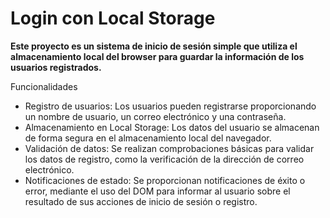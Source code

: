 # Login con Local Storage
**Este proyecto es un sistema de inicio de sesión simple que utiliza el almacenamiento local del browser para guardar la información de los usuarios registrados.**

Funcionalidades
* Registro de usuarios: Los usuarios pueden registrarse proporcionando un nombre de usuario, un correo electrónico y una contraseña.
* Almacenamiento en Local Storage: Los datos del usuario se almacenan de forma segura en el almacenamiento local del navegador.
* Validación de datos: Se realizan comprobaciones básicas para validar los datos de registro, como la verificación de la dirección de correo electrónico.
* Notificaciones de estado: Se proporcionan notificaciones de éxito o error, mediante el uso del DOM para informar al usuario sobre el resultado de sus acciones de inicio de sesión o registro.
